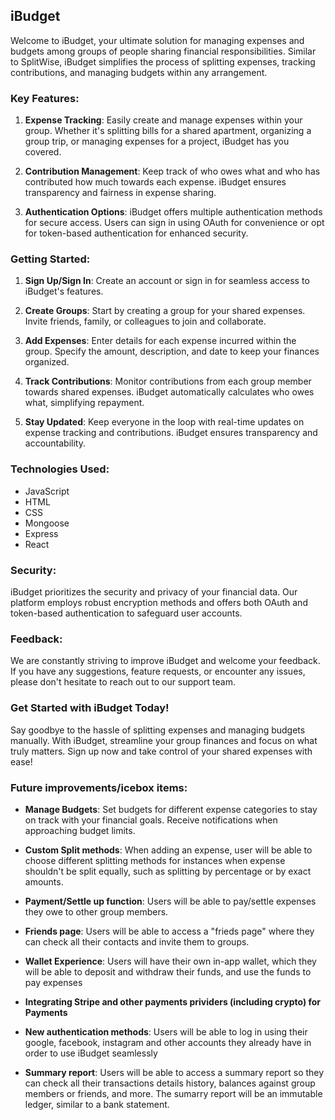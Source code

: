 ## iBudget

Welcome to iBudget, your ultimate solution for managing expenses and budgets among groups of people sharing financial responsibilities. Similar to SplitWise, iBudget simplifies the process of splitting expenses, tracking contributions, and managing budgets within any arrangement.

### Key Features:

1. **Expense Tracking**: Easily create and manage expenses within your group. Whether it's splitting bills for a shared apartment, organizing a group trip, or managing expenses for a project, iBudget has you covered.

2. **Contribution Management**: Keep track of who owes what and who has contributed how much towards each expense. iBudget ensures transparency and fairness in expense sharing.

3. **Authentication Options**: iBudget offers multiple authentication methods for secure access. Users can sign in using OAuth for convenience or opt for token-based authentication for enhanced security.

### Getting Started:

1. **Sign Up/Sign In**: Create an account or sign in for seamless access to iBudget's features.

2. **Create Groups**: Start by creating a group for your shared expenses. Invite friends, family, or colleagues to join and collaborate.

3. **Add Expenses**: Enter details for each expense incurred within the group. Specify the amount, description, and date to keep your finances organized.

4. **Track Contributions**: Monitor contributions from each group member towards shared expenses. iBudget automatically calculates who owes what, simplifying repayment.

5. **Stay Updated**: Keep everyone in the loop with real-time updates on expense tracking and contributions. iBudget ensures transparency and accountability.

### Technologies Used:

- JavaScript
- HTML
- CSS
- Mongoose
- Express
- React

### Security:

iBudget prioritizes the security and privacy of your financial data. Our platform employs robust encryption methods and offers both OAuth and token-based authentication to safeguard user accounts.

### Feedback:

We are constantly striving to improve iBudget and welcome your feedback. If you have any suggestions, feature requests, or encounter any issues, please don't hesitate to reach out to our support team.

### Get Started with iBudget Today!

Say goodbye to the hassle of splitting expenses and managing budgets manually. With iBudget, streamline your group finances and focus on what truly matters. Sign up now and take control of your shared expenses with ease!


### Future improvements/icebox items:

-  **Manage Budgets**: Set budgets for different expense categories to stay on track with your financial goals. Receive notifications when approaching budget limits.

-  **Custom Split methods**: When adding an expense, user will be able to choose different splitting methods for instances when expense shouldn't be split equally, such as splitting by percentage or by exact amounts.                          

- **Payment/Settle up function**: Users will be able to pay/settle expenses they owe to other group members.

- **Friends page**: Users will be able to access a "frieds page" where they can check all their contacts and invite them to groups.

- **Wallet Experience**: Users will have their own in-app wallet, which they will be able to deposit and withdraw their funds, and use the funds to pay expenses

- **Integrating Stripe and other payments prividers (including crypto) for Payments**

- **New authentication methods**: Users will be able to log in using their google, facebook, instagram and other accounts they already have in order to use iBudget seamlessly

- **Summary report**: Users will be able to access a summary report so they can check all their transactions details history, balances against group members or friends, and more. The sumarry report will be an immutable ledger, similar to a bank statement.